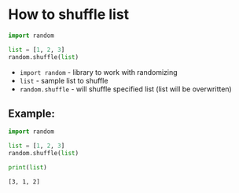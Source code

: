 # How to shuffle list

```python
import random

list = [1, 2, 3]
random.shuffle(list)

```

- `import random` - library to work with randomizing
- `list` - sample list to shuffle
- `random.shuffle` - will shuffle specified list (list will be overwritten)

## Example: 
```python
import random

list = [1, 2, 3]
random.shuffle(list)

print(list)
```
```
[3, 1, 2]

```
